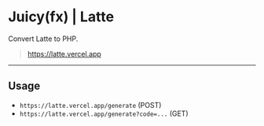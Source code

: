 # Juicy(fx) | Latte

Convert Latte to PHP.
> https://latte.vercel.app

------

## Usage

- `https://latte.vercel.app/generate` (POST)
- `https://latte.vercel.app/generate?code=...` (GET)
